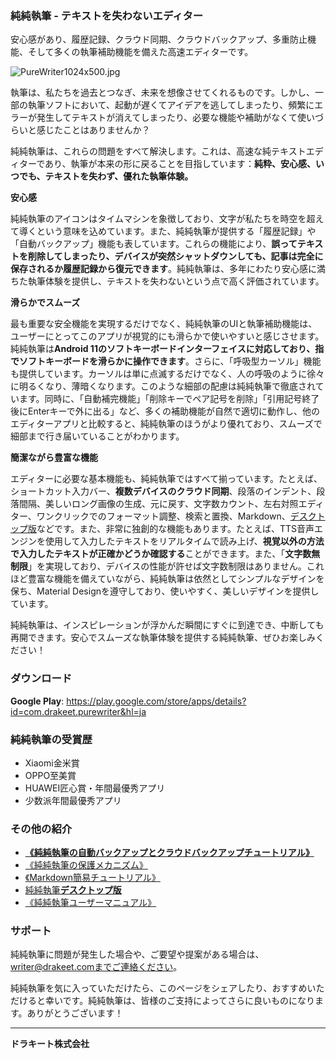 ### 純純執筆 - テキストを失わないエディター

安心感があり、履歴記録、クラウド同期、クラウドバックアップ、多重防止機能、そして多くの執筆補助機能を備えた高速エディターです。

![PureWriter1024x500.jpg](https://kuromi.drakeet.cn/dorakito.png)



執筆は、私たちを過去とつなぎ、未来を想像させてくれるものです。しかし、一部の執筆ソフトにおいて、起動が遅くてアイデアを逃してしまったり、頻繁にエラーが発生してテキストが消えてしまったり、必要な機能や補助がなくて使いづらいと感じたことはありませんか？

純純執筆は、これらの問題をすべて解決します。これは、高速な純テキストエディターであり、執筆が本来の形に戻ることを目指しています：<b>純粋、安心感、いつでも、テキストを失わず、優れた執筆体験。</b>

**安心感**

純純執筆のアイコンはタイムマシンを象徴しており、文字が私たちを時空を超えて導くという意味を込めています。また、純純執筆が提供する「履歴記録」や「自動バックアップ」機能も表しています。これらの機能により、**誤ってテキストを削除してしまったり、デバイスが突然シャットダウンしても、記事は完全に保存されるか履歴記録から復元できます**。純純執筆は、多年にわたり安心感に満ちた執筆体験を提供し、テキストを失わないという点で高く評価されています。

**滑らかでスムーズ**

最も重要な安全機能を実現するだけでなく、純純執筆のUIと執筆補助機能は、ユーザーにとってこのアプリが視覚的にも滑らかで使いやすいと感じさせます。純純執筆は**Android 11のソフトキーボードインターフェイスに対応しており、指でソフトキーボードを滑らかに操作できます**。さらに、「呼吸型カーソル」機能も提供しています。カーソルは単に点滅するだけでなく、人の呼吸のように徐々に明るくなり、薄暗くなります。このような細部の配慮は純純執筆で徹底されています。同時に、「自動補完機能」「削除キーでペア記号を削除」「引用記号終了後にEnterキーで外に出る」など、多くの補助機能が自然で適切に動作し、他のエディターアプリと比較すると、純純執筆のほうがより優れており、スムーズで細部まで行き届いていることがわかります。

**簡潔ながら豊富な機能**

エディターに必要な基本機能も、純純執筆ではすべて揃っています。たとえば、ショートカット入力バー、<b>複数デバイスのクラウド同期</b>、段落のインデント、段落間隔、美しいロング画像の生成、元に戻す、文字数カウント、左右対照エディター、ワンクリックでのフォーマット調整、検索と置換、Markdown、[デスクトップ版](desktop)などです。また、非常に独創的な機能もあります。たとえば、TTS音声エンジンを使用して入力したテキストをリアルタイムで読み上げ、**視覚以外の方法で入力したテキストが正確かどうか確認する**ことができます。また、「**文字数無制限**」を実現しており、デバイスの性能が許せば文字数制限はありません。これほど豊富な機能を備えていながら、純純執筆は依然としてシンプルなデザインを保ち、Material Designを遵守しており、使いやすく、美しいデザインを提供しています。

純純執筆は、インスピレーションが浮かんだ瞬間にすぐに到達でき、中断しても再開できます。安心でスムーズな執筆体験を提供する純純執筆、ぜひお楽しみください！

### ダウンロード

**Google Play**: https://play.google.com/store/apps/details?id=com.drakeet.purewriter&hl=ja



### 純純執筆の受賞歴

* Xiaomi金米賞
* OPPO至美賞
* HUAWEI匠心賞・年間最優秀アプリ
* 少数派年間最優秀アプリ



### その他の紹介

- [**《純純執筆の自動バックアップとクラウドバックアップチュートリアル》**](backups)
- [《純純執筆の保護メカニズム》](protections)
- [《Markdown簡易チュートリアル》](markdown)
- [純純執筆**デスクトップ版**](desktop)
- [《純純執筆ユーザーマニュアル》](wiki)



### サポート

純純執筆に問題が発生した場合や、ご要望や提案がある場合は、writer@drakeet.comまでご連絡ください。

純純執筆を気に入っていただけたら、このページをシェアしたり、おすすめいただけると幸いです。純純執筆は、皆様のご支持によってさらに良いものになります。ありがとうございます！

---

**ドラキート株式会社**
